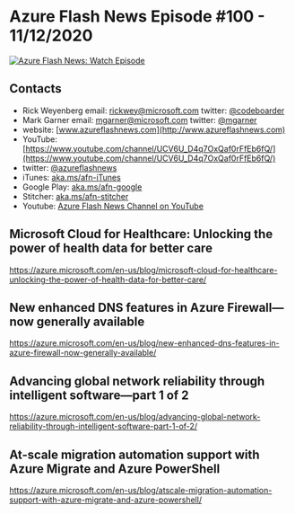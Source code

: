 # Azure Flash News Episode #100 - 11/12/2020

[![Azure Flash News: Watch Episode](https://img.youtube.com/vi/8XcnKesouP4/0.jpg)](https://youtu.be/8XcnKesouP4 "Azure Flash News: Episode 100")

## Contacts

* Rick Weyenberg  email: rickwey@microsoft.com twitter: [@codeboarder](https://www.twitter.com/codeboarder)
* Mark Garner email: mgarner@microsoft.com twitter: [@mgarner](https://www.twitter.com/mgarner)
* website: [www.azureflashnews.com](http://www.azureflashnews.com)
* YouTube: [https://www.youtube.com/channel/UCV6U_D4q7OxQaf0rFfEb6fQ/](https://www.youtube.com/channel/UCV6U_D4q7OxQaf0rFfEb6fQ/)
* twitter: [@azureflashnews](https://www.twitter.com/azureflashnews)
* iTunes: [aka.ms/afn-iTunes](https://aka.ms/afn-iTunes)
* Google Play: [aka.ms/afn-google](https://aka.ms/afn-google)
* Stitcher: [aka.ms/afn-stitcher](https://aka.ms/afn-stitcher)
* Youtube: [Azure Flash News Channel on YouTube](https://www.youtube.com/channel/UCV6U_D4q7OxQaf0rFfEb6fQ)

## Microsoft Cloud for Healthcare: Unlocking the power of health data for better care
https://azure.microsoft.com/en-us/blog/microsoft-cloud-for-healthcare-unlocking-the-power-of-health-data-for-better-care/

## New enhanced DNS features in Azure Firewall—now generally available
https://azure.microsoft.com/en-us/blog/new-enhanced-dns-features-in-azure-firewall-now-generally-available/

## Advancing global network reliability through intelligent software—part 1 of 2
https://azure.microsoft.com/en-us/blog/advancing-global-network-reliability-through-intelligent-software-part-1-of-2/

## At-scale migration automation support with Azure Migrate and Azure PowerShell
https://azure.microsoft.com/en-us/blog/atscale-migration-automation-support-with-azure-migrate-and-azure-powershell/

